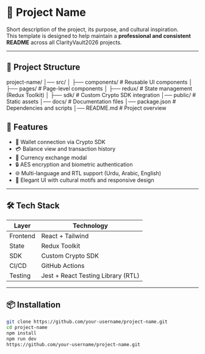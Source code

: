 # 🧿 Project Name

Short description of the project, its purpose, and cultural inspiration.  
This template is designed to help maintain a **professional and consistent README** across all ClarityVault2026 projects.

---
## 📂 Project Structure
project-name/
│── src/
│ ├── components/ # Reusable UI components
│ ├── pages/ # Page-level components
│ ├── redux/ # State management (Redux Toolkit)
│ ├── sdk/ # Custom Crypto SDK integration
│── public/ # Static assets
│── docs/ # Documentation files
│── package.json # Dependencies and scripts
│── README.md # Project overview

## 🚀 Features

- 🔗 Wallet connection via Crypto SDK  
- 💳 Balance view and transaction history  
- 🔄 Currency exchange modal  
- 🔒 AES encryption and biometric authentication  
- 🌐 Multi-language and RTL support (Urdu, Arabic, English)  
- 🎨 Elegant UI with cultural motifs and responsive design  

---

## 🛠 Tech Stack

| Layer        | Technology         |
|--------------|--------------------|
| Frontend     | React + Tailwind   |
| State        | Redux Toolkit      |
| SDK          | Custom Crypto SDK  |
| CI/CD        | GitHub Actions     |
| Testing      | Jest + React Testing Library (RTL) |

---

## 📦 Installation

```bash
git clone https://github.com/your-username/project-name.git
cd project-name
npm install
npm run dev
https://github.com/your-username/project-name.git
